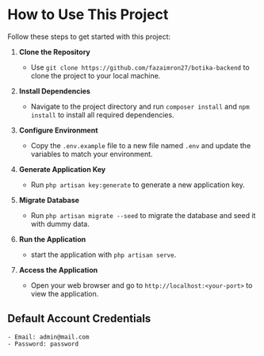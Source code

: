 # How to Use This Project

Follow these steps to get started with this project:

1. **Clone the Repository**
   - Use `git clone https://github.com/fazaimron27/botika-backend` to clone the project to your local machine.

2. **Install Dependencies**
   - Navigate to the project directory and run `composer install` and `npm install` to install all required dependencies.

3. **Configure Environment**
   - Copy the `.env.example` file to a new file named `.env` and update the variables to match your environment.

4. **Generate Application Key**
   - Run `php artisan key:generate` to generate a new application key.

5. **Migrate Database**
   - Run `php artisan migrate --seed` to migrate the database and seed it with dummy data.

4. **Run the Application**
   - start the application with `php artisan serve`.

5. **Access the Application**
   - Open your web browser and go to `http://localhost:<your-port>` to view the application.

## Default Account Credentials
    - Email: admin@mail.com
    - Password: password
